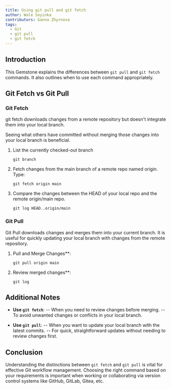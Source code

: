 ```yaml
---
title: Using git pull and git fetch
author: Wale Soyinka
contributors: Ganna Zhyrnova
tags:
  - Git
  - git pull
  - git fetch
---
```


## Introduction 

This Gemstone explains the differences between `git pull` and `git fetch` commands. It also outlines when to use each command appropriately.

## Git Fetch vs Git Pull 

### Git Fetch

git fetch downloads changes from a remote repository but doesn't integrate them into your local branch.

Seeing what others have committed without merging those changes into your local branch is beneficial.

1. List the currently checked-out branch
     ```
     git branch
     ```
2. Fetch changes from the main branch of a remote repo named origin. Type:
     ```
     git fetch origin main
     ```
3. Compare the changes between the HEAD of your local repo and the remote origin/main repo. 
     ```
     git log HEAD..origin/main
     ```

### Git Pull

Git Pull downloads changes and merges them into your current branch.
It is useful for quickly updating your local branch with changes from the remote repository.

1. Pull and Merge Changes**:
     ```
     git pull origin main
     ```
2. Review merged changes**:
     ```
     git log
     ```

## Additional Notes

- **Use `git fetch`**:
-- When you need to review changes before merging.
-- To avoid unwanted changes or conflicts in your local branch.

- **Use `git pull`**:
-- When you want to update your local branch with the latest commits.
-- For quick, straightforward updates without needing to review changes first.

## Conclusion

Understanding the distinctions between `git fetch` and `git pull` is vital for effective Git workflow management. Choosing the right command based on your requirements is important when working or collaborating via version control systems like GitHub, GitLab, Gitea, etc.
